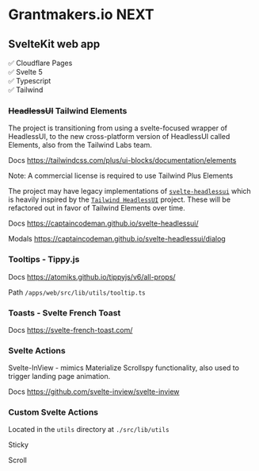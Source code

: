 # Grantmakers.io NEXT

## SvelteKit web app

✅ Cloudflare Pages  
✅ Svelte 5  
✅ Typescript  
✅ Tailwind

### ~~HeadlessUI~~ Tailwind Elements

The project is transitioning from using a svelte-focused wrapper of HeadlessUI, to the new cross-platform version of HeadlessUI called Elements, also from the Tailwind Labs team.

Docs https://tailwindcss.com/plus/ui-blocks/documentation/elements

Note: A commercial license is required to use Tailwind Plus Elements

The project may have legacy implementations of [`svelte-headlessui`](https://captaincodeman.github.io/svelte-headlessui/) which is heavily inspired by the [`Tailwind HeadlessUI`](https://headlessui.com/) project. These will be refactored out in favor of Tailwind Elements over time.

Docs https://captaincodeman.github.io/svelte-headlessui/

Modals https://captaincodeman.github.io/svelte-headlessui/dialog

### Tooltips - Tippy.js

Docs https://atomiks.github.io/tippyjs/v6/all-props/

Path `/apps/web/src/lib/utils/tooltip.ts`

### Toasts - Svelte French Toast

Docs https://svelte-french-toast.com/

### Svelte Actions

Svelte-InView - mimics Materialize Scrollspy functionality, also used to trigger landing page animation.

Docs https://github.com/svelte-inview/svelte-inview

### Custom Svelte Actions

Located in the `utils` directory at `./src/lib/utils`

Sticky

Scroll
